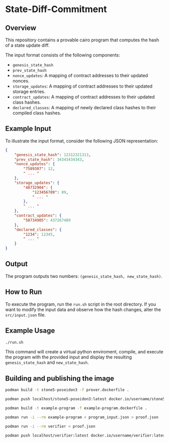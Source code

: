 # State-Diff-Commitment

## Overview

This repository contains a provable cairo program that computes the hash of a state update diff. 

The input format consists of the following components:

- `genesis_state_hash`
- `prev_state_hash`
- `nonce_updates`: A mapping of contract addresses to their updated nonces.
- `storage_updates`: A mapping of contract addresses to their updated storage entries.
- `contract_updates`: A mapping of contract addresses to their updated class hashes.
- `declared_classes`: A mapping of newly declared class hashes to their compiled class hashes.


## Example Input

To illustrate the input format, consider the following JSON representation:

```json
{
    "genesis_state_hash": 12312321313,
    "prev_state_hash": 34343434343,
    "nonce_updates": {
        "7589307": 12,
        " ... "
    },
    "storage_updates": {
        "48732904": {
            "123456789": 89,
            " ... "
        },
        " ... "
    },
    "contract_updates": {
        "58734905": 437267489
    },
    "declared_classes": {
        "1234": 12345,
        " ... "
    }
}
```

## Output

The program outputs two numbers: `(genesis_state_hash, new_state_hash)`.

## How to Run

To execute the program, run the `run.sh` script in the root directory. If you want to modify the input data and observe how the hash changes, alter the `src/input.json` file.

## Example Usage

```bash
./run.sh
```

This command will create a virtual python enviroment, compile, and execute the program with the provided input and display the resulting `genesis_state_hash` and `new_state_hash`.

## Building and publishing the image

```bash
podman build -t stone5-poseidon3 -f prover.dockerfile .
```

```bash
podman push localhost/stone5-poseidon3:latest docker.io/username/stone5-poseidon3:latest
```

```bash
podman build -t example-program -f example-program.dockerfile .
```

```bash
podman run -i --rm example-program < program_input.json > proof.json
```

```bash
podman run -i --rm verifier < proof.json
```

```bash
podman push localhost/verifier:latest docker.io/username/verifier:latest
```